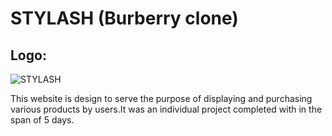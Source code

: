 # STYLASH (Burberry clone)
## Logo: 
![STYLASH](https://github.com/Rohit-Ramawat/STYLASH/assets/119414002/37349a55-5723-4f7c-8a1e-6e522f47f83c)

This website is design to serve the purpose of displaying and purchasing various products by users.It was an individual project completed with in the span of 5 days.
